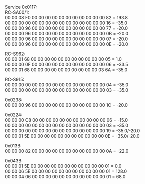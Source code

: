 Service 0x0117:  
RC-SA00/1:  
00 00 08 F0 00 00 00 00 00 00 00 00 00 00 00 82 \= 193.8  
00 00 00 00 00 00 00 00 00 00 00 00 00 00 00 16 \= \-35.0   
00 00 00 96 00 00 00 00 00 00 00 00 00 00 00 77 \= \-20.0  
00 00 00 96 00 00 00 00 00 00 00 00 00 00 00 0B \= \-20.0  
00 00 00 96 00 00 00 00 00 00 00 00 00 00 00 07 \= \-20.0  
00 00 00 96 00 00 00 00 00 00 00 00 00 00 00 0E \= \-20.0

RC-S962:  
00 00 01 68 00 00 00 00 00 00 00 00 00 00 00 05 \= 1.0   
00 00 00 0F 00 00 00 00 00 00 00 00 00 00 00 06 \= \-33.5   
00 00 01 68 00 00 00 00 00 00 00 00 00 00 03 6A \= \-35.0 

RC-S915:  
00 00 00 00 00 00 00 00 00 00 00 00 00 00 00 04 \= \-35.0  
00 00 00 00 00 00 00 00 00 00 00 00 00 00 00 03 \= \-35.0

0x0238:  
00 00 00 96 00 00 00 00 00 00 00 00 00 00 00 1C \= \-20.0

0x0224:  
00 00 00 C8 00 00 00 00 00 00 00 00 00 00 00 06 \= \-15.0   
00 00 00 00 00 00 00 00 00 00 00 00 00 00 00 03 \= \-35.0  
00 00 00 00 00 00 00 00 00 00 00 00 00 00 00 19 \= \-35.0/-20.0  
00 00 01 5E 00 00 00 00 00 00 00 00 00 00 00 0E \= \-35.0/-20.0 

0x013B:  
00 00 00 82 00 00 00 00 00 00 00 00 00 00 00 0A \= \-22.0 

0x043B:  
00 00 01 5E 00 00 00 00 00 00 00 00 00 00 00 01 \= 0.0  
00 00 06 5E 00 00 00 00 00 00 00 00 00 00 00 01 \= 128.0  
00 00 04 06 00 00 00 00 00 00 00 00 00 00 00 01 \= 68.0